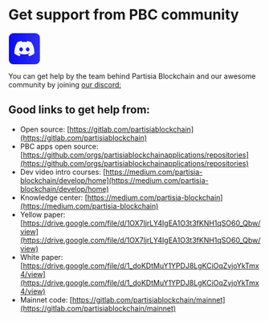 # Get support from PBC community
<a target="_blank" href="https://discord.com/invite/5HX7j9xFS7">
  <svg width="64" height="64" viewBox="0 0 29 28" fill="none" xmlns="http://www.w3.org/2000/svg">
    <rect x="0.399994" width="28" height="28" rx="4" fill="url(#paint0_linear_410_3160)" />
    <path d="M20.6378 8.13731C19.4905 7.6109 18.2602 7.22306 16.9739 7.00093C16.9505 6.99664 16.9271 7.00736 16.915 7.02879C16.7568 7.3102 16.5815 7.67732 16.4588 7.96588C15.0753 7.75875 13.6989 7.75875 12.3437 7.96588C12.221 7.67091 12.0394 7.3102 11.8804 7.02879C11.8684 7.00807 11.845 6.99736 11.8215 7.00093C10.5359 7.22235 9.30566 7.61019 8.1577 8.13731C8.14776 8.14159 8.13924 8.14874 8.13359 8.15802C5.80004 11.6443 5.16078 15.0449 5.47438 18.4033C5.4758 18.4197 5.48502 18.4354 5.49779 18.4454C7.0374 19.5761 8.52877 20.2625 9.99245 20.7175C10.0159 20.7246 10.0407 20.716 10.0556 20.6967C10.4018 20.2239 10.7105 19.7254 10.9751 19.2011C10.9907 19.1704 10.9758 19.134 10.9439 19.1218C10.4543 18.9361 9.98819 18.7097 9.53979 18.4526C9.50432 18.4319 9.50148 18.3811 9.53411 18.3568C9.62847 18.2861 9.72286 18.2126 9.81296 18.1383C9.82926 18.1247 9.85198 18.1219 9.87114 18.1304C12.817 19.4754 16.0062 19.4754 18.9172 18.1304C18.9364 18.1211 18.9591 18.124 18.9761 18.1376C19.0662 18.2119 19.1606 18.2861 19.2557 18.3568C19.2883 18.3811 19.2862 18.4319 19.2507 18.4526C18.8023 18.7147 18.3361 18.9361 17.8459 19.1211C17.814 19.1333 17.7998 19.1704 17.8154 19.2011C18.0857 19.7246 18.3943 20.2232 18.7342 20.696C18.7484 20.716 18.7739 20.7246 18.7973 20.7175C20.2681 20.2625 21.7595 19.5761 23.2991 18.4454C23.3126 18.4354 23.3211 18.4204 23.3225 18.404C23.6978 14.5213 22.6939 11.1486 20.6612 8.15873C20.6562 8.14874 20.6477 8.14159 20.6378 8.13731ZM11.415 16.3584C10.5281 16.3584 9.79734 15.5441 9.79734 14.5442C9.79734 13.5442 10.5139 12.73 11.415 12.73C12.3231 12.73 13.0468 13.5514 13.0327 14.5442C13.0327 15.5441 12.3161 16.3584 11.415 16.3584ZM17.3961 16.3584C16.5092 16.3584 15.7784 15.5441 15.7784 14.5442C15.7784 13.5442 16.495 12.73 17.3961 12.73C18.3042 12.73 19.0279 13.5514 19.0137 14.5442C19.0137 15.5441 18.3042 16.3584 17.3961 16.3584Z" fill="#F3F6FB" />
    <defs>
      <linearGradient id="paint0_linear_410_3160" x1="0.399994" y1="28" x2="29.0588" y2="27.3086" gradientUnits="userSpaceOnUse">
        <stop stop-color="#0A0AF0" />
        <stop offset="1" stop-color="#2F2FF2" />
      </linearGradient>
    </defs>
  </svg>
</a>

You can get help by the team behind Partisia Blockchain and our awesome community by joining [our discord:](https://discord.com/invite/5HX7j9xFS7) 
       
## Good links to get help from: 
- Open source: [https://gitlab.com/partisiablockchain](https://gitlab.com/partisiablockchain)
- PBC apps open source: [https://github.com/orgs/partisiablockchainapplications/repositories](https://github.com/orgs/partisiablockchainapplications/repositories)
- Dev video intro courses: [https://medium.com/partisia-blockchain/develop/home](https://medium.com/partisia-blockchain/develop/home)
- Knowledge center: [https://medium.com/partisia-blockchain](https://medium.com/partisia-blockchain)
- Yellow paper: [https://drive.google.com/file/d/1OX7ljrLY4IgEA1O3t3fKNH1qSO60_Qbw/view](https://drive.google.com/file/d/1OX7ljrLY4IgEA1O3t3fKNH1qSO60_Qbw/view)
- White paper: [https://drive.google.com/file/d/1_doKDtMuY1YPDJ8LgKCiOqZvjoYkTmx4/view](https://drive.google.com/file/d/1_doKDtMuY1YPDJ8LgKCiOqZvjoYkTmx4/view)
- Mainnet code: [https://gitlab.com/partisiablockchain/mainnet](https://gitlab.com/partisiablockchain/mainnet)
